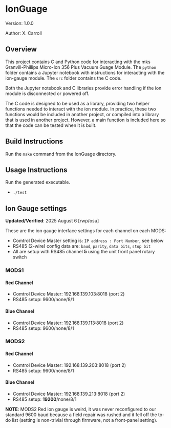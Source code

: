 # IonGuage
Version: 1.0.0

Author: X. Carroll

## Overview
This project contains C and Python code for interacting with the mks Granvill-Phillips Micro-Ion 356 Plus Vacuum Guage Module. The `python` folder contains a Jupyter notebook with instructions for interacting with the ion-gauge module. The `src` folder contains the C code.

Both the Jupyter notebook and C libraries provide error handling if the ion module is disconnected or powered off.

The C code is designed to be used as a library, providing two helper functions needed to interact with the ion module. In practice, these two functions would be included in another project, or compiled into a library that is used in another project. However, a main function is included here so that the code can be tested when it is built.

## Build Instructions
Run the `make` command from the IonGuage directory.

## Usage Instructions
Run the generated executable.
- `./test`

## Ion Gauge settings

**Updated/Verified**: 2025 August 6 [rwp/osu]

These are the ion gauge interface settings for each channel on each MODS:

* Comtrol Device Master setting is: `IP address : Port Number`, see below
* RS485 (2-wire) config data are: `baud`, `parity`, `data bits`, `stop bit`
* All are setup with RS485 channel **5** using the unit front panel rotary switch

### MODS1

#### Red Channel
 * Comtrol Device Master: 192.168.139.103:8018 (port 2)
 * RS485 setup: 9600/none/8/1

#### Blue Channel 
 * Comtrol Device Master: 192.168.139.113:8018 (port 2)
 * RS485 setup: 9600/none/8/1
### MODS2

#### Red Channel
 * Comtrol Device Master: 192.168.139.203:8018 (port 2)
 * RS485 setup: 9600/none/8/1

#### Blue Channel 
 * Comtrol Device Master: 192.168.139.213:8018 (port 2)
 * RS485 setup: **19200**/none/8/1

**NOTE**: MODS2 Red ion gauge is weird, it was never reconfigured to our standard 9600 baud because
a field repair was rushed and it fell off the to-do list (setting is non-trivial through firmware,
not a front-panel setting).
